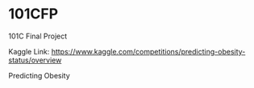 # 101CFP
101C Final Project 

Kaggle Link:
https://www.kaggle.com/competitions/predicting-obesity-status/overview

Predicting Obesity
